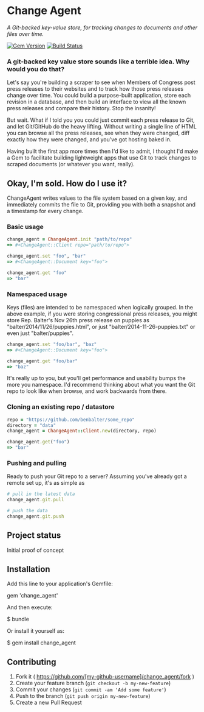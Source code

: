 # Change Agent

*A Git-backed key-value store, for tracking changes to documents and other files over time.*

[![Gem Version](https://badge.fury.io/rb/change_agent.svg)](http://badge.fury.io/rb/change_agent) [![Build Status](https://travis-ci.org/benbalter/change_agent.svg)](https://travis-ci.org/benbalter/change_agent)

### A git-backed key value store sounds like a terrible idea. Why would you do that?

Let's say you're building a scraper to see when Members of Congress post press releases to their websites and to track how those press releases change over time. You could build a purpose-built application, store each revision in a database, and then build an interface to view all the known press releases and compare their history. Stop the insanity!

But wait. What if I told you you could just commit each press release to Git, and let Git/GitHub do the heavy lifting. Without writing a single line of HTML you can browse all the press releases, see when they were changed, diff exactly how they were changed, and you've got hosting baked in.

Having built the first app more times then I'd like to admit, I thought I'd make a Gem to facilitate building lightweight apps that use Git to track changes to scraped documents (or whatever you want, really).

## Okay, I'm sold. How do I use it?

ChangeAgent writes values to the file system based on a given key, and immediately commits the file to Git, providing you with both a snapshot and a timestamp for every change.

### Basic usage

```ruby
change_agent = ChangeAgent.init "path/to/repo"
=> #<ChangeAgent::Client repo="path/to/repo">

change_agent.set "foo", "bar"
=> #<ChangeAgent::Document key="foo">

change_agent.get "foo"
=> "bar"
```

### Namespaced usage

Keys (files) are intended to be namespaced when logically grouped. In the above example, if you were storing congressional press releases, you might store Rep. Balter's Nov 26th press release on puppies as "balter/2014/11/26/puppies.html", or just "balter/2014-11-26-puppies.txt" or even just "balter/puppies".

```ruby
change_agent.set "foo/bar", "baz"
=> #<ChangeAgent::Document key="foo">

change_agent.get "foo/bar"
=> "baz"
```

It's really up to you, but you'll get performance and usability bumps the more you namespace. I'd recommend thinking about what you want the Git repo to look like when browse, and work backwards from there.

### Cloning an existing repo / datastore

```ruby
repo = "https://github.com/benbalter/some_repo"
directory = "data"
change_agent = ChangeAgent::Client.new(directory, repo)

change_agent.get("foo")
=> "bar"
```

### Pushing and pulling

Ready to push your Git repo to a server? Assuming you've already got a remote set up, it's as simple as

```ruby
# pull in the latest data
change_agent.git.pull

# push the data
change_agent.git.push
```

## Project status

Initial proof of concept

## Installation

Add this line to your application's Gemfile:

gem 'change_agent'

And then execute:

$ bundle

Or install it yourself as:

$ gem install change_agent

## Contributing

1. Fork it ( https://github.com/[my-github-username]/change_agent/fork )
2. Create your feature branch (`git checkout -b my-new-feature`)
3. Commit your changes (`git commit -am 'Add some feature'`)
4. Push to the branch (`git push origin my-new-feature`)
5. Create a new Pull Request
